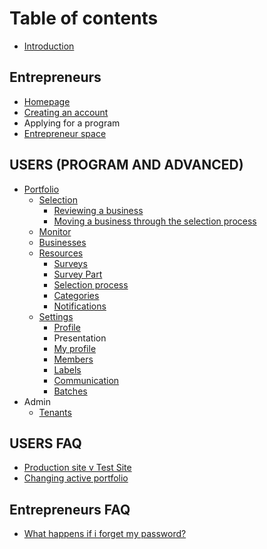 # Table of contents

* [Introduction](README.md)

## Entrepreneurs

* [Homepage](entrepreneurs/applying-to-a-program.md)
* [Creating an account](entrepreneurs/sign-in-into-your-account.md)
* Applying for a program
* [Entrepreneur space](entrepreneurs/entrepreneur-space.md)

## USERS \(PROGRAM AND ADVANCED\)

* [Portfolio](program-users/introduction-to-the-portfolio-page/README.md)
  * [Selection](program-users/introduction-to-the-portfolio-page/introduction-to-the-selection-page/README.md)
    * [Reviewing a business](program-users/introduction-to-the-portfolio-page/introduction-to-the-selection-page/reviewing-a-business.md)
    * [Moving a business through the selection process](program-users/introduction-to-the-portfolio-page/introduction-to-the-selection-page/moving-a-business-through-the-selection-process.md)
  * [Monitor](program-users/introduction-to-the-portfolio-page/introduction-to-monitor-page.md)
  * [Businesses](program-users/introduction-to-the-portfolio-page/businesses.md)
  * [Resources](program-users/introduction-to-the-portfolio-page/introduction-to-resources-page/README.md)
    * [Surveys](program-users/introduction-to-the-portfolio-page/introduction-to-resources-page/testing-and-editing-surveys.md)
    * [Survey Part](program-users/introduction-to-the-portfolio-page/introduction-to-resources-page/survey-part.md)
    * [Selection process](program-users/introduction-to-the-portfolio-page/introduction-to-resources-page/creating-or-editing-a-selection-process.md)
    * [Categories](program-users/introduction-to-the-portfolio-page/introduction-to-resources-page/categories.md)
    * [Notifications](program-users/introduction-to-the-portfolio-page/introduction-to-resources-page/notifications.md)
  * [Settings](program-users/introduction-to-the-portfolio-page/settings/README.md)
    * [Profile](program-users/introduction-to-the-portfolio-page/settings/profile.md)
    * Presentation
    * [My profile](program-users/introduction-to-the-portfolio-page/settings/editing-user-profiles.md)
    * [Members](program-users/introduction-to-the-portfolio-page/settings/members.md)
    * [Labels](program-users/introduction-to-the-portfolio-page/settings/labels.md)
    * [Communication](program-users/introduction-to-the-portfolio-page/settings/communication.md)
    * [Batches](program-users/introduction-to-the-portfolio-page/settings/batches.md)
* Admin
  * [Tenants](program-users/introduction-to-admin/introduction-to-tenant-page.md)

## USERS FAQ

* [Production site v Test Site](advanced-users/difference-between-test-site-and-production-site.md)
* [Changing active portfolio](advanced-users/changing-active-portfolio.md)

## Entrepreneurs FAQ

* [What happens if i forget my password?](misc/what-happens-if-i-forget-my-password.md)

